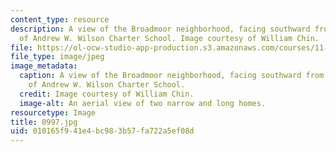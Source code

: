 ```yaml
---
content_type: resource
description: A view of the Broadmoor neighborhood, facing southward from the top level
  of Andrew W. Wilson Charter School. Image courtesy of William Chin.
file: https://ol-ocw-studio-app-production.s3.amazonaws.com/courses/11-027-city-to-city-comparing-researching-and-writing-about-cities-new-orleans-spring-2011/010165f941e4bc983b57fa722a5ef08d_0997.jpg
file_type: image/jpeg
image_metadata:
  caption: A view of the Broadmoor neighborhood, facing southward from the top level
    of Andrew W. Wilson Charter School.
  credit: Image courtesy of William Chin.
  image-alt: An aerial view of two narrow and long homes.
resourcetype: Image
title: 0997.jpg
uid: 010165f9-41e4-bc98-3b57-fa722a5ef08d
---
```

